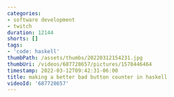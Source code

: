 ```yaml
---
categories:
- software development
- twitch
duration: 12144
shorts: []
tags:
- 'code: haskell'
thumbPath: /assets/thumbs/20220312154231.jpg
thumbUri: /videos/687728657/pictures/1578446464
timestamp: 2022-03-12T09:42:31-06:00
title: making a better bad button counter in haskell
videoId: '687728657'
---
```

